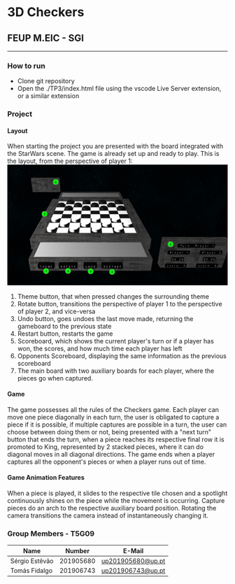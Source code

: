 # 3D Checkers 
## FEUP M.EIC - SGI
----

### How to run
- Clone git repository
- Open the ./TP3/index.html file using the vscode Live Server extension, or a similar extension

### Project

#### Layout

When starting the project you are presented with the board integrated with the StarWars scene. The game is already set up and ready to play. This is the layout, from the perspective of player 1:
![](./tp3/screenshots/user_instructions.png)

1. Theme button, that when pressed changes the surrounding theme
2. Rotate button, transitions the perspective of player 1 to the perspective of player 2, and vice-versa
3. Undo button, goes undoes the last move made, returning the gameboard to the previous state
4. Restart button, restarts the game
5. Scoreboard, which shows the current player's turn or if a player has won, the scores, and how much time each player has left
6. Opponents Scoreboard, displaying the same information as the previous scoreboard
7. The main board with two auxiliary boards for each player, where the pieces go when captured.

#### Game

The game possesses all the rules of the Checkers game. Each player can move one piece diagonally in each turn, the user is obligated to capture a piece if it is possible, if multiple captures are possible in a turn, the user can choose between doing them or not, being presented with a "next turn" button that ends the turn, when a piece reaches its respective final row it is promoted to King, represented by 2 stacked pieces, where it can do diagonal moves in all diagonal directions. The game ends when a player captures all the opponent's pieces or when a player runs out of time.

#### Game Animation Features

When a piece is played, it slides to the respective tile chosen and a spotlight continuously shines on the piece while the movement is occurring. Capture pieces do an arch to the respective auxiliary board position. Rotating the camera transitions the camera instead of instantaneously changing it.



### Group Members - T5G09

| Name             | Number    | E-Mail             |
| ---------------- | --------- | ------------------ |
| Sérgio Estêvão         | 201905680 | up201905680@up.pt             |
| Tomás Fidalgo         | 201906743 | up201906743@up.pt               |
